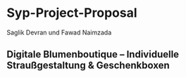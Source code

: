 # Syp-Project-Proposal
Saglik Devran und Fawad Naimzada

## Digitale Blumenboutique – Individuelle Straußgestaltung & Geschenkboxen
